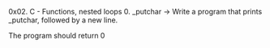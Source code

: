 0x02. C - Functions, nested loops
0. _putchar -> Write a program that prints _putchar, followed by a new line.

The program should return 0
